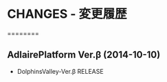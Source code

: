 # CHANGES - 変更履歴
========

AdlairePlatform Ver.β (2014-10-10)
--------
* DolphinsValley-Ver.β RELEASE

